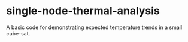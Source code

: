 # single-node-thermal-analysis
A basic code for demonstrating expected temperature trends in a small cube-sat. 
